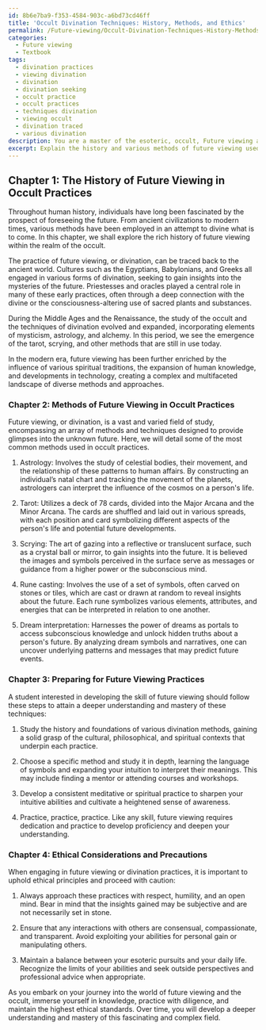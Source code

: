 ```yaml
---
id: 8b6e7ba9-f353-4584-903c-a6bd73cd46ff
title: 'Occult Divination Techniques: History, Methods, and Ethics'
permalink: /Future-viewing/Occult-Divination-Techniques-History-Methods-and-Ethics/
categories:
  - Future viewing
  - Textbook
tags:
  - divination practices
  - viewing divination
  - divination
  - divination seeking
  - occult practice
  - occult practices
  - techniques divination
  - viewing occult
  - divination traced
  - various divination
description: You are a master of the esoteric, occult, Future viewing and education, you have written many textbooks on the subject in ways that provide students with rich and deep understanding of the subject. You are being asked to write textbook-like sections on a topic and you do it with full context, explainability, and reliability in accuracy to the true facts of the topic at hand, in a textbook style that a student would easily be able to learn from, in a rich, engaging, and contextual way. Always include relevant context (such as formulas and history), related concepts, and in a way that someone can gain deep insights from.
excerpt: Explain the history and various methods of future viewing used in occult practices, detailing the steps a student interested in the subject should take to acquire a deep understanding and properly perform these techniques. Include descriptions of different tools, rituals, and mental exercises that can be utilized, along with precautions and ethical considerations one must keep in mind while delving into this esoteric domain.
---
```

## Chapter 1: The History of Future Viewing in Occult Practices

Throughout human history, individuals have long been fascinated by the prospect of foreseeing the future. From ancient civilizations to modern times, various methods have been employed in an attempt to divine what is to come. In this chapter, we shall explore the rich history of future viewing within the realm of the occult.

The practice of future viewing, or divination, can be traced back to the ancient world. Cultures such as the Egyptians, Babylonians, and Greeks all engaged in various forms of divination, seeking to gain insights into the mysteries of the future. Priestesses and oracles played a central role in many of these early practices, often through a deep connection with the divine or the consciousness-altering use of sacred plants and substances.

During the Middle Ages and the Renaissance, the study of the occult and the techniques of divination evolved and expanded, incorporating elements of mysticism, astrology, and alchemy. In this period, we see the emergence of the tarot, scrying, and other methods that are still in use today.

In the modern era, future viewing has been further enriched by the influence of various spiritual traditions, the expansion of human knowledge, and developments in technology, creating a complex and multifaceted landscape of diverse methods and approaches.

### Chapter 2: Methods of Future Viewing in Occult Practices

Future viewing, or divination, is a vast and varied field of study, encompassing an array of methods and techniques designed to provide glimpses into the unknown future. Here, we will detail some of the most common methods used in occult practices.

1. Astrology: Involves the study of celestial bodies, their movement, and the relationship of these patterns to human affairs. By constructing an individual’s natal chart and tracking the movement of the planets, astrologers can interpret the influence of the cosmos on a person's life.

2. Tarot: Utilizes a deck of 78 cards, divided into the Major Arcana and the Minor Arcana. The cards are shuffled and laid out in various spreads, with each position and card symbolizing different aspects of the person's life and potential future developments.

3. Scrying: The art of gazing into a reflective or translucent surface, such as a crystal ball or mirror, to gain insights into the future. It is believed the images and symbols perceived in the surface serve as messages or guidance from a higher power or the subconscious mind.

4. Rune casting: Involves the use of a set of symbols, often carved on stones or tiles, which are cast or drawn at random to reveal insights about the future. Each rune symbolizes various elements, attributes, and energies that can be interpreted in relation to one another.

5. Dream interpretation: Harnesses the power of dreams as portals to access subconscious knowledge and unlock hidden truths about a person's future. By analyzing dream symbols and narratives, one can uncover underlying patterns and messages that may predict future events.

### Chapter 3: Preparing for Future Viewing Practices

A student interested in developing the skill of future viewing should follow these steps to attain a deeper understanding and mastery of these techniques:

1. Study the history and foundations of various divination methods, gaining a solid grasp of the cultural, philosophical, and spiritual contexts that underpin each practice.

2. Choose a specific method and study it in depth, learning the language of symbols and expanding your intuition to interpret their meanings. This may include finding a mentor or attending courses and workshops.

3. Develop a consistent meditative or spiritual practice to sharpen your intuitive abilities and cultivate a heightened sense of awareness.

4. Practice, practice, practice. Like any skill, future viewing requires dedication and practice to develop proficiency and deepen your understanding.

### Chapter 4: Ethical Considerations and Precautions

When engaging in future viewing or divination practices, it is important to uphold ethical principles and proceed with caution:

1. Always approach these practices with respect, humility, and an open mind. Bear in mind that the insights gained may be subjective and are not necessarily set in stone.

2. Ensure that any interactions with others are consensual, compassionate, and transparent. Avoid exploiting your abilities for personal gain or manipulating others.

3. Maintain a balance between your esoteric pursuits and your daily life. Recognize the limits of your abilities and seek outside perspectives and professional advice when appropriate.

As you embark on your journey into the world of future viewing and the occult, immerse yourself in knowledge, practice with diligence, and maintain the highest ethical standards. Over time, you will develop a deeper understanding and mastery of this fascinating and complex field.
